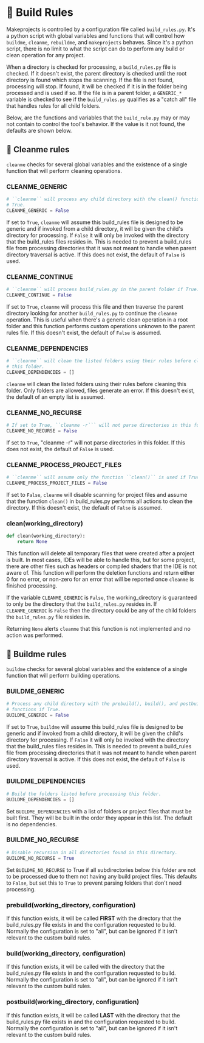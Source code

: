 # 👀 Build Rules

Makeprojects is controlled by a configuration file called ``build_rules.py``. It's a python script with global variables and functions that will control how ``buildme``, ``cleanme``, ``rebuildme``, and ``makeprojects`` behaves. Since it's a python script, there is no limit to what the script can do to perform any build or clean operation for any project.

When a directory is checked for processing, a ``build_rules.py`` file is checked. If it doesn't exist, the parent directory is checked until the root directory is found which stops the scanning. If the file is not found, processing will stop. If found, it will be checked if it is in the folder being processed and is used if so. If the file is in a parent folder, a ``GENERIC_*`` variable is checked to see if the ``build_rules.py`` qualifies as a "catch all" file that handles rules for all child folders.

Below, are the functions and variables that the ``build_rule.py`` may or may not contain to control the tool's behavior. If the value is it not found, the defaults are shown below.

## 🧹 Cleanme rules

``cleanme`` checks for several global variables and the existence of a single function that will perform cleaning operations.

### CLEANME_GENERIC

``` python
# ``cleanme`` will process any child directory with the clean() function if
# True.
CLEANME_GENERIC = False
```

If set to ``True``, ``cleanme`` will assume this build_rules file is designed to be generic and if invoked from a child directory, it will be given the child's directory for processing. If ``False`` it will only be invoked with the directory that the build_rules files resides in. This is needed to prevent a build_rules file from processing directories that it was not meant to handle when parent directory traversal is active. If this does not exist, the default of ``False`` is used.

### CLEANME_CONTINUE

``` python
# ``cleanme`` will process build_rules.py in the parent folder if True.
CLEANME_CONTINUE = False
```

If set to ``True``, ``cleanme`` will process this file and then traverse the parent directory looking for another ``build_rules.py`` to continue the ``cleanme`` operation. This is useful when there's a generic clean operation in a root folder and this function performs custom operations unknown to the parent rules file. If this doesn't exist, the default of ``False`` is assumed.

### CLEANME_DEPENDENCIES

``` python
# ``cleanme`` will clean the listed folders using their rules before cleaning.
# this folder.
CLEANME_DEPENDENCIES = []
```

``cleanme`` will clean the listed folders using their rules before cleaning this folder. Only folders are allowed, files generate an error. If this doesn't exist, the default of an empty list is assumed.

### CLEANME_NO_RECURSE

``` python
# If set to True, ``cleanme -r``` will not parse directories in this folder.
CLEANME_NO_RECURSE = False
```

If set to ``True``, "cleanme -r" will not parse directories in this folder. If this does not exist, the default of ``False`` is used.

### CLEANME_PROCESS_PROJECT_FILES

``` python
# ``cleanme`` will assume only the function ``clean()`` is used if True.
CLEANME_PROCESS_PROJECT_FILES = False
```

If set to ``False``, ``cleanme`` will disable scanning for project files and assume that the function ``clean()`` in build_rules.py performs all actions to clean the directory. If this doesn't exist, the default of ``False`` is assumed.

### clean(working_directory)

``` python
def clean(working_directory):
    return None
```

This function will delete all temporary files that were created after a project is built. In most cases, IDEs will be able to handle this, but for some project, there are other files such as headers or compiled shaders that the IDE is not aware of. This function will perform the deletion functions and return either 0 for no error, or non-zero for an error that will be reported once ``cleanme`` is finished processing.

If the variable ``CLEANME_GENERIC`` is ``False``, the working_directory is guaranteed to only be the directory that the ``build_rules.py`` resides in. If ``CLEANME_GENERIC`` is ``False`` then the directory could be any of the child folders the ``build_rules.py`` file resides in.

Returning ``None`` alerts ``cleanme`` that this function is not implemented and no action was performed.

## 👷 Buildme rules

``buildme`` checks for several global variables and the existence of a single function that will perform building operations.

### BUILDME_GENERIC

``` python
# Process any child directory with the prebuild(), build(), and postbuild()
# functions if True.
BUILDME_GENERIC = False
```

If set to ``True``, ``buildme`` will assume this build_rules file is designed to be generic and if invoked from a child directory, it will be given the child's directory for processing. If ``False`` it will only be invoked with the directory that the build_rules files resides in. This is needed to prevent a build_rules file from processing directories that it was not meant to handle when parent directory traversal is active. If this does not exist, the default of ``False`` is used.

### BUILDME_DEPENDENCIES

``` python
# Build the folders listed before processing this folder.
BUILDME_DEPENDENCIES = []
```

Set ``BUILDME_DEPENDENCIES`` with a list of folders or project files that must be built first. They will be built in the order they appear in this list. The default is no dependencies.

### BUILDME_NO_RECURSE

``` python
# Disable recursion in all directories found in this directory.
BUILDME_NO_RECURSE = True
```

Set ``BUILDME_NO_RECURSE`` to True if all subdirectories below this folder are not to be processed due to them not having any build project files. This defaults to ``False``, but set this to ``True`` to prevent parsing folders that don't need processing.

### prebuild(working_directory, configuration)

If this function exists, it will be called **FIRST** with the directory that the build_rules.py file exists in and the configuration requested to build. Normally the configuration is set to "all", but can be ignored if it isn't relevant to the custom build rules.

### build(working_directory, configuration)

If this function exists, it will be called with the directory that the build_rules.py file exists in and the configuration requested to build. Normally the configuration is set to "all", but can be ignored if it isn't relevant to the custom build rules.

### postbuild(working_directory, configuration)

If this function exists, it will be called **LAST** with the directory that the build_rules.py file exists in and the configuration requested to build. Normally the configuration is set to "all", but can be ignored if it isn't relevant to the custom build rules.
